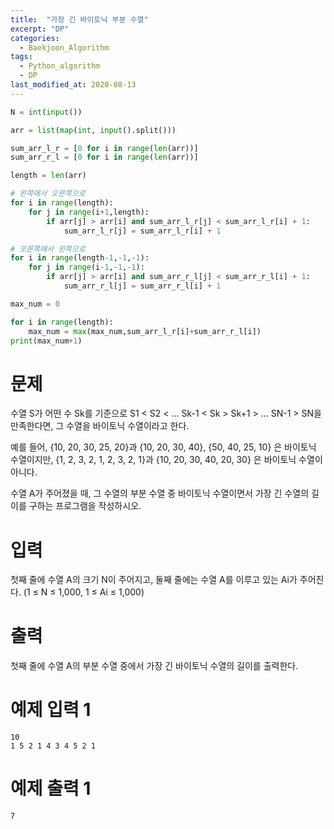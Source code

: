 ```yaml
---
title:  "가장 긴 바이토닉 부분 수열"
excerpt: "DP"
categories:
  - Baekjoon_Algorithm
tags:
  - Python_algorithm
  - DP
last_modified_at: 2020-08-13
---
```


```python
N = int(input())

arr = list(map(int, input().split()))

sum_arr_l_r = [0 for i in range(len(arr))]
sum_arr_r_l = [0 for i in range(len(arr))]

length = len(arr)

# 왼쪽에서 오른쪽으로 
for i in range(length):
    for j in range(i+1,length):
        if arr[j] > arr[i] and sum_arr_l_r[j] < sum_arr_l_r[i] + 1:
            sum_arr_l_r[j] = sum_arr_l_r[i] + 1

# 오른쪽에서 왼쪽으로
for i in range(length-1,-1,-1):
    for j in range(i-1,-1,-1):
        if arr[j] > arr[i] and sum_arr_r_l[j] < sum_arr_r_l[i] + 1:
            sum_arr_r_l[j] = sum_arr_r_l[i] + 1

max_num = 0

for i in range(length):
    max_num = max(max_num,sum_arr_l_r[i]+sum_arr_r_l[i])
print(max_num+1) 
```

# 문제
수열 S가 어떤 수 Sk를 기준으로 S1 < S2 < ... Sk-1 < Sk > Sk+1 > ... SN-1 > SN을 만족한다면, 그 수열을 바이토닉 수열이라고 한다.

예를 들어, {10, 20, 30, 25, 20}과 {10, 20, 30, 40}, {50, 40, 25, 10} 은 바이토닉 수열이지만,  {1, 2, 3, 2, 1, 2, 3, 2, 1}과 {10, 20, 30, 40, 20, 30} 은 바이토닉 수열이 아니다.

수열 A가 주어졌을 때, 그 수열의 부분 수열 중 바이토닉 수열이면서 가장 긴 수열의 길이를 구하는 프로그램을 작성하시오.

# 입력
첫째 줄에 수열 A의 크기 N이 주어지고, 둘째 줄에는 수열 A를 이루고 있는 Ai가 주어진다. (1 ≤ N ≤ 1,000, 1 ≤ Ai ≤ 1,000)

# 출력
첫째 줄에 수열 A의 부분 수열 중에서 가장 긴 바이토닉 수열의 길이를 출력한다.

# 예제 입력 1 
```
10
1 5 2 1 4 3 4 5 2 1
```
# 예제 출력 1 
```
7
```
